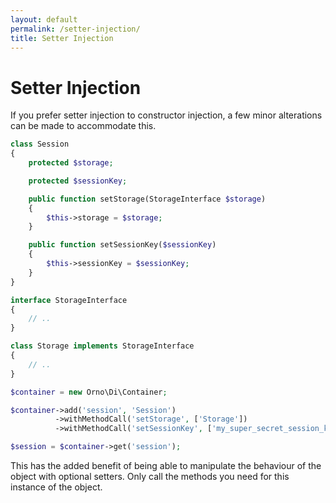 ```yaml
---
layout: default
permalink: /setter-injection/
title: Setter Injection
---
```


# Setter Injection

If you prefer setter injection to constructor injection, a few minor alterations can be made to accommodate this.

~~~ php
class Session
{
    protected $storage;

    protected $sessionKey;

    public function setStorage(StorageInterface $storage)
    {
        $this->storage = $storage;
    }

    public function setSessionKey($sessionKey)
    {
        $this->sessionKey = $sessionKey;
    }
}

interface StorageInterface
{
    // ..
}

class Storage implements StorageInterface
{
    // ..
}

$container = new Orno\Di\Container;

$container->add('session', 'Session')
          ->withMethodCall('setStorage', ['Storage'])
          ->withMethodCall('setSessionKey', ['my_super_secret_session_key']);

$session = $container->get('session');
~~~

This has the added benefit of being able to manipulate the behaviour of the object with optional setters. Only call the methods you need for this instance of the object.
